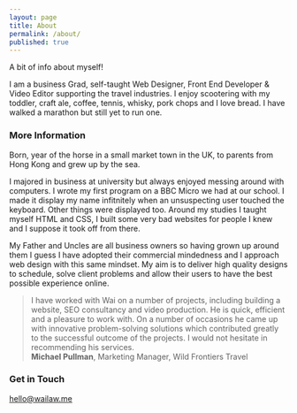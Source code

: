 ```yaml
---
layout: page
title: About
permalink: /about/
published: true
---
```


A bit of info about myself!

I am a business Grad, self-taught Web Designer, Front End Developer & Video Editor supporting the travel industries. I enjoy scootering with my toddler, craft ale, coffee, tennis, whisky, pork chops and I love bread. I have walked a marathon but still yet to run one.

### More Information
Born, year of the horse in a small market town in the UK, to parents from Hong Kong and grew up by the sea.

I majored in business at university but always enjoyed messing around with computers. I wrote my first program on a BBC Micro we had at our school. I made it display my name infitnitely when an unsuspecting user touched the keyboard. Other things were displayed too. Around my studies I taught myself HTML and CSS, I built some very bad websites for people I knew and I suppose it took off from there.

My Father and Uncles are all business owners so having grown up around them I guess I have adopted their commercial mindedness and I approach web design with this same mindset. My aim is to deliver high quality designs to schedule, solve client problems and allow their users to have the best possible experience online.

>I have worked with Wai on a number of projects, including building a website, SEO consultancy and video 
>production. He is quick, efficient and a pleasure to work with. On a number of occasions he came up with
>innovative problem-solving solutions which contributed greatly to the successful outcome of the projects. 
>I would not hesitate in recommending his services.<br>
>**Michael Pullman**, Marketing Manager, Wild Frontiers Travel

### Get in Touch

[hello@wailaw.me](mailto:hello@wailaw.me)
